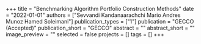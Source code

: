 +++
title = "Benchmarking Algorithm Portfolio Construction Methods"
date = "2022-01-01"
authors = ["Sevvandi Kandanaarachchi Mario Andres Munoz Hamed Soleimani"]
publication_types = ["1"]
publication = "GECCO (Accepted)"
publication_short = "GECCO"
abstract = ""
abstract_short = ""
image_preview = ""
selected = false
projects = []
tags = []
+++
